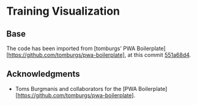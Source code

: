 # Training Visualization

## Base

The code has been imported from [tomburgs' PWA Boilerplate][https://github.com/tomburgs/pwa-boilerplate], at this commit [551a68d4](https://github.com/Tomburgs/pwa-boilerplate/commit/551a68d441fb9c33c31c7ea904f1fa8155b45beb).

## Acknowledgments

* Toms Burgmanis and collaborators for the [PWA Boilerplate][https://github.com/tomburgs/pwa-boilerplate].

